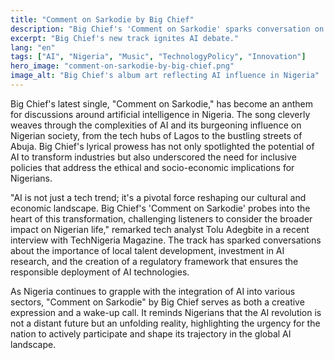 ```yaml
---
title: "Comment on Sarkodie by Big Chief"
description: "Big Chief's 'Comment on Sarkodie' sparks conversation on AI's impact in Nigeria."
excerpt: "Big Chief's new track ignites AI debate."
lang: "en"
tags: ["AI", "Nigeria", "Music", "TechnologyPolicy", "Innovation"]
hero_image: "comment-on-sarkodie-by-big-chief.png"
image_alt: "Big Chief's album art reflecting AI influence in Nigeria"
---
```


Big Chief's latest single, "Comment on Sarkodie," has become an anthem for discussions around artificial intelligence in Nigeria. The song cleverly weaves through the complexities of AI and its burgeoning influence on Nigerian society, from the tech hubs of Lagos to the bustling streets of Abuja. Big Chief's lyrical prowess has not only spotlighted the potential of AI to transform industries but also underscored the need for inclusive policies that address the ethical and socio-economic implications for Nigerians.

"AI is not just a tech trend; it's a pivotal force reshaping our cultural and economic landscape. Big Chief's 'Comment on Sarkodie' probes into the heart of this transformation, challenging listeners to consider the broader impact on Nigerian life," remarked tech analyst Tolu Adegbite in a recent interview with TechNigeria Magazine. The track has sparked conversations about the importance of local talent development, investment in AI research, and the creation of a regulatory framework that ensures the responsible deployment of AI technologies.

As Nigeria continues to grapple with the integration of AI into various sectors, "Comment on Sarkodie" by Big Chief serves as both a creative expression and a wake-up call. It reminds Nigerians that the AI revolution is not a distant future but an unfolding reality, highlighting the urgency for the nation to actively participate and shape its trajectory in the global AI landscape.